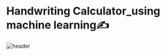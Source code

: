# Handwriting Calculator_using machine learning✍️


![header](https://capsule-render.vercel.app/api?type=wave&color=gradient&ADD8E6&height=300&section=header&text=Handwriting%20calculator&desc=using%20machine%20learning&fontSize=40&demo=wave)
